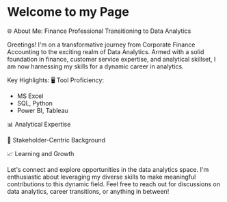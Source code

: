 # Welcome to my Page
🌐 About Me: Finance Professional Transitioning to Data Analytics

Greetings! I'm on a transformative journey from Corporate Finance Accounting to the exciting realm of Data Analytics. Armed with a solid foundation in finance, customer service expertise, and analytical skillset, I am now harnessing my skills for a dynamic career in analytics.

Key Highlights:
🖥️ Tool Proficiency: 
* MS Excel
* SQL, Python
* Power BI, Tableau
  
📊 Analytical Expertise

🤝 Stakeholder-Centric Background

📈 Learning and Growth

Let's connect and explore opportunities in the data analytics space. I'm enthusiastic about leveraging my diverse skills to make meaningful contributions to this dynamic field. Feel free to reach out for discussions on data analytics, career transitions, or anything in between!
